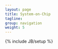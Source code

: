 ```yaml
---
layout: page
title: System-on-Chip
tagline:
group: navigation
weight: 5
---
```

{% include JB/setup %}

